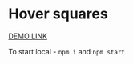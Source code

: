 # Hover squares

[DEMO LINK](https://vamonospest.github.io/hover-squares/)

To start local - `npm i` and `npm start`
